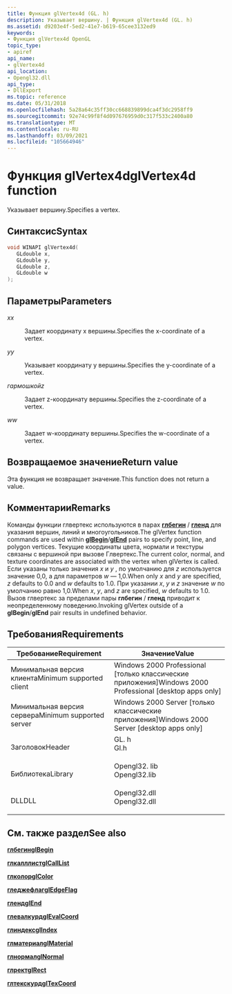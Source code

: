 ```yaml
---
title: Функция glVertex4d (GL. h)
description: Указывает вершину. | Функция glVertex4d (GL. h)
ms.assetid: d9203e4f-5ed2-41e7-b619-65cee3132ed9
keywords:
- Функция glVertex4d OpenGL
topic_type:
- apiref
api_name:
- glVertex4d
api_location:
- Opengl32.dll
api_type:
- DllExport
ms.topic: reference
ms.date: 05/31/2018
ms.openlocfilehash: 5a28a64c35ff30cc668839899dca4f3dc2958ff9
ms.sourcegitcommit: 92e74c99f8f4d097676959d0c317f533c2400a80
ms.translationtype: MT
ms.contentlocale: ru-RU
ms.lasthandoff: 03/09/2021
ms.locfileid: "105664946"
---
```

# <a name="glvertex4d-function"></a><span data-ttu-id="ebd7b-105">Функция glVertex4d</span><span class="sxs-lookup"><span data-stu-id="ebd7b-105">glVertex4d function</span></span>

<span data-ttu-id="ebd7b-106">Указывает вершину.</span><span class="sxs-lookup"><span data-stu-id="ebd7b-106">Specifies a vertex.</span></span>

## <a name="syntax"></a><span data-ttu-id="ebd7b-107">Синтаксис</span><span class="sxs-lookup"><span data-stu-id="ebd7b-107">Syntax</span></span>


```C++
void WINAPI glVertex4d(
   GLdouble x,
   GLdouble y,
   GLdouble z,
   GLdouble w
);
```



## <a name="parameters"></a><span data-ttu-id="ebd7b-108">Параметры</span><span class="sxs-lookup"><span data-stu-id="ebd7b-108">Parameters</span></span>

<dl> <dt>

<span data-ttu-id="ebd7b-109">*x*</span><span class="sxs-lookup"><span data-stu-id="ebd7b-109">*x*</span></span> 
</dt> <dd>

<span data-ttu-id="ebd7b-110">Задает координату x вершины.</span><span class="sxs-lookup"><span data-stu-id="ebd7b-110">Specifies the x-coordinate of a vertex.</span></span>

</dd> <dt>

<span data-ttu-id="ebd7b-111">*y*</span><span class="sxs-lookup"><span data-stu-id="ebd7b-111">*y*</span></span> 
</dt> <dd>

<span data-ttu-id="ebd7b-112">Указывает координату y вершины.</span><span class="sxs-lookup"><span data-stu-id="ebd7b-112">Specifies the y-coordinate of a vertex.</span></span>

</dd> <dt>

<span data-ttu-id="ebd7b-113">*гармошкой*</span><span class="sxs-lookup"><span data-stu-id="ebd7b-113">*z*</span></span> 
</dt> <dd>

<span data-ttu-id="ebd7b-114">Задает z-координату вершины.</span><span class="sxs-lookup"><span data-stu-id="ebd7b-114">Specifies the z-coordinate of a vertex.</span></span>

</dd> <dt>

<span data-ttu-id="ebd7b-115">*w*</span><span class="sxs-lookup"><span data-stu-id="ebd7b-115">*w*</span></span> 
</dt> <dd>

<span data-ttu-id="ebd7b-116">Задает w-координату вершины.</span><span class="sxs-lookup"><span data-stu-id="ebd7b-116">Specifies the w-coordinate of a vertex.</span></span>

</dd> </dl>

## <a name="return-value"></a><span data-ttu-id="ebd7b-117">Возвращаемое значение</span><span class="sxs-lookup"><span data-stu-id="ebd7b-117">Return value</span></span>

<span data-ttu-id="ebd7b-118">Эта функция не возвращает значение.</span><span class="sxs-lookup"><span data-stu-id="ebd7b-118">This function does not return a value.</span></span>

## <a name="remarks"></a><span data-ttu-id="ebd7b-119">Комментарии</span><span class="sxs-lookup"><span data-stu-id="ebd7b-119">Remarks</span></span>

<span data-ttu-id="ebd7b-120">Команды функции глвертекс используются в парах [**глбегин**](glbegin.md) / [**гленд**](glend.md) для указания вершин, линий и многоугольников.</span><span class="sxs-lookup"><span data-stu-id="ebd7b-120">The glVertex function commands are used within [**glBegin**](glbegin.md)/[**glEnd**](glend.md) pairs to specify point, line, and polygon vertices.</span></span> <span data-ttu-id="ebd7b-121">Текущие координаты цвета, нормали и текстуры связаны с вершиной при вызове Глвертекс.</span><span class="sxs-lookup"><span data-stu-id="ebd7b-121">The current color, normal, and texture coordinates are associated with the vertex when glVertex is called.</span></span> <span data-ttu-id="ebd7b-122">Если указаны только значения *x* и *y* , по умолчанию для *z* используется значение 0,0, а для параметров *w* — 1,0.</span><span class="sxs-lookup"><span data-stu-id="ebd7b-122">When only *x* and *y* are specified, *z* defaults to 0.0 and *w* defaults to 1.0.</span></span> <span data-ttu-id="ebd7b-123">При указании *x*, *y* и *z* значение *w* по умолчанию равно 1,0.</span><span class="sxs-lookup"><span data-stu-id="ebd7b-123">When *x*, *y*, and *z* are specified, *w* defaults to 1.0.</span></span> <span data-ttu-id="ebd7b-124">Вызов глвертекс за пределами пары **глбегин** / **гленд** приводит к неопределенному поведению.</span><span class="sxs-lookup"><span data-stu-id="ebd7b-124">Invoking glVertex outside of a **glBegin**/**glEnd** pair results in undefined behavior.</span></span>

## <a name="requirements"></a><span data-ttu-id="ebd7b-125">Требования</span><span class="sxs-lookup"><span data-stu-id="ebd7b-125">Requirements</span></span>



| <span data-ttu-id="ebd7b-126">Требование</span><span class="sxs-lookup"><span data-stu-id="ebd7b-126">Requirement</span></span> | <span data-ttu-id="ebd7b-127">Значение</span><span class="sxs-lookup"><span data-stu-id="ebd7b-127">Value</span></span> |
|-------------------------------------|-----------------------------------------------------------------------------------------|
| <span data-ttu-id="ebd7b-128">Минимальная версия клиента</span><span class="sxs-lookup"><span data-stu-id="ebd7b-128">Minimum supported client</span></span><br/> | <span data-ttu-id="ebd7b-129">Windows 2000 Professional \[только классические приложения\]</span><span class="sxs-lookup"><span data-stu-id="ebd7b-129">Windows 2000 Professional \[desktop apps only\]</span></span><br/>                              |
| <span data-ttu-id="ebd7b-130">Минимальная версия сервера</span><span class="sxs-lookup"><span data-stu-id="ebd7b-130">Minimum supported server</span></span><br/> | <span data-ttu-id="ebd7b-131">Windows 2000 Server \[только классические приложения\]</span><span class="sxs-lookup"><span data-stu-id="ebd7b-131">Windows 2000 Server \[desktop apps only\]</span></span><br/>                                    |
| <span data-ttu-id="ebd7b-132">Заголовок</span><span class="sxs-lookup"><span data-stu-id="ebd7b-132">Header</span></span><br/>                   | <dl> <span data-ttu-id="ebd7b-133"><dt>GL. h</dt></span><span class="sxs-lookup"><span data-stu-id="ebd7b-133"><dt>Gl.h</dt></span></span> </dl>         |
| <span data-ttu-id="ebd7b-134">Библиотека</span><span class="sxs-lookup"><span data-stu-id="ebd7b-134">Library</span></span><br/>                  | <dl> <span data-ttu-id="ebd7b-135"><dt>Opengl32. lib</dt></span><span class="sxs-lookup"><span data-stu-id="ebd7b-135"><dt>Opengl32.lib</dt></span></span> </dl> |
| <span data-ttu-id="ebd7b-136">DLL</span><span class="sxs-lookup"><span data-stu-id="ebd7b-136">DLL</span></span><br/>                      | <dl> <span data-ttu-id="ebd7b-137"><dt>Opengl32.dll</dt></span><span class="sxs-lookup"><span data-stu-id="ebd7b-137"><dt>Opengl32.dll</dt></span></span> </dl> |



## <a name="see-also"></a><span data-ttu-id="ebd7b-138">См. также раздел</span><span class="sxs-lookup"><span data-stu-id="ebd7b-138">See also</span></span>

<dl> <dt>

[<span data-ttu-id="ebd7b-139">**глбегин**</span><span class="sxs-lookup"><span data-stu-id="ebd7b-139">**glBegin**</span></span>](glbegin.md)
</dt> <dt>

[<span data-ttu-id="ebd7b-140">**глкалллист**</span><span class="sxs-lookup"><span data-stu-id="ebd7b-140">**glCallList**</span></span>](glcalllist.md)
</dt> <dt>

[<span data-ttu-id="ebd7b-141">**глколор**</span><span class="sxs-lookup"><span data-stu-id="ebd7b-141">**glColor**</span></span>](glcolor-functions.md)
</dt> <dt>

[<span data-ttu-id="ebd7b-142">**гледжефлаг**</span><span class="sxs-lookup"><span data-stu-id="ebd7b-142">**glEdgeFlag**</span></span>](gledgeflag-functions.md)
</dt> <dt>

[<span data-ttu-id="ebd7b-143">**гленд**</span><span class="sxs-lookup"><span data-stu-id="ebd7b-143">**glEnd**</span></span>](glend.md)
</dt> <dt>

[<span data-ttu-id="ebd7b-144">**глевалкурд**</span><span class="sxs-lookup"><span data-stu-id="ebd7b-144">**glEvalCoord**</span></span>](glevalcoord-functions.md)
</dt> <dt>

[<span data-ttu-id="ebd7b-145">**глиндекс**</span><span class="sxs-lookup"><span data-stu-id="ebd7b-145">**glIndex**</span></span>](glindex-functions.md)
</dt> <dt>

[<span data-ttu-id="ebd7b-146">**глматериал**</span><span class="sxs-lookup"><span data-stu-id="ebd7b-146">**glMaterial**</span></span>](glmaterial-functions.md)
</dt> <dt>

[<span data-ttu-id="ebd7b-147">**глнормал**</span><span class="sxs-lookup"><span data-stu-id="ebd7b-147">**glNormal**</span></span>](glnormal-functions.md)
</dt> <dt>

[<span data-ttu-id="ebd7b-148">**глрект**</span><span class="sxs-lookup"><span data-stu-id="ebd7b-148">**glRect**</span></span>](glrect-functions.md)
</dt> <dt>

[<span data-ttu-id="ebd7b-149">**глтекскурд**</span><span class="sxs-lookup"><span data-stu-id="ebd7b-149">**glTexCoord**</span></span>](gltexcoord-functions.md)
</dt> </dl>

 

 





